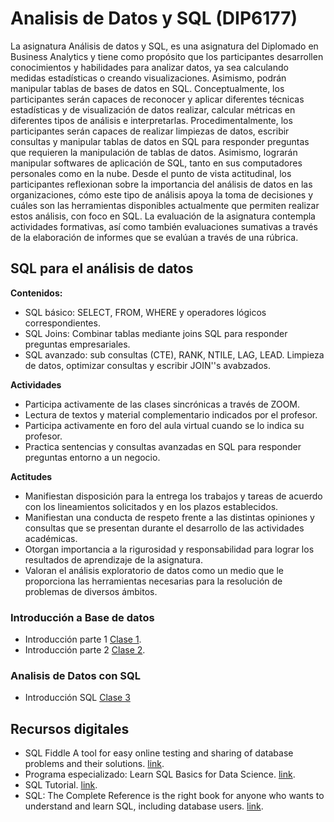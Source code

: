 # Analisis de Datos y SQL (DIP6177)

<p> La asignatura Análisis de datos y SQL, es una asignatura del Diplomado en Business Analytics y tiene como propósito que los participantes desarrollen
conocimientos y habilidades para analizar datos, ya sea calculando medidas estadísticas o creando visualizaciones. Asimismo, podrán manipular tablas de
bases de datos en SQL.
Conceptualmente, los participantes serán capaces de reconocer y aplicar diferentes técnicas estadísticas y de visualización de datos realizar, calcular
métricas en diferentes tipos de análisis e interpretarlas.
Procedimentalmente, los participantes serán capaces de realizar limpiezas de datos, escribir consultas y manipular tablas de datos en SQL para responder
preguntas que requieren la manipulación de tablas de datos. Asimismo, lograrán manipular softwares de aplicación de SQL, tanto en sus computadores
personales como en la nube.
Desde el punto de vista actitudinal, los participantes reflexionan sobre la importancia del análisis de datos en las organizaciones, cómo este tipo de análisis
apoya la toma de decisiones y cuáles son las herramientas disponibles actualmente que permiten realizar estos análisis, con foco en SQL.
La evaluación de la asignatura contempla actividades formativas, así como también evaluaciones sumativas a través de la elaboración de informes que se
evalúan a través de una rúbrica.</p>


## SQL para el análisis de datos

**Contenidos:**

* SQL básico: SELECT, FROM, WHERE y operadores lógicos correspondientes.
* SQL Joins: Combinar tablas mediante joins SQL para responder preguntas empresariales.
* SQL avanzado: sub consultas (CTE), RANK, NTILE, LAG, LEAD. Limpieza de datos, optimizar consultas y escribir JOIN''s
avabzados.

**Actividades**

* Participa activamente de las clases sincrónicas a través de ZOOM.
* Lectura de textos y material complementario indicados por el profesor.
* Participa activamente en foro del aula virtual cuando se lo indica su profesor.
* Practica sentencias y consultas avanzadas en SQL para responder preguntas entorno a un negocio.

**Actitudes**

* Manifiestan disposición para la entrega los trabajos y tareas de acuerdo con los lineamientos solicitados y en los plazos
establecidos.
* Manifiestan una conducta de respeto frente a las distintas opiniones y consultas que se presentan durante el desarrollo de
las actividades académicas.
* Otorgan importancia a la rigurosidad y responsabilidad para lograr los resultados de aprendizaje de la asignatura.
* Valoran el análisis exploratorio de datos como un medio que le proporciona las herramientas necesarias para la resolución
de problemas de diversos ámbitos.


### Introducción a Base de datos

* Introducción parte 1 [Clase 1](https://www.dropbox.com/sh/qusarj37ardrfx9/AAC-M-uoSM9UpRvOms3iDVBaa?dl=0).
* Introducción parte 2 [Clase 2](https://www.dropbox.com/sh/qptcojrq0fjju23/AADy4GZ1XyKIxBsOIBtJ0UEfa?dl=0).

### Analisis de Datos con SQL

* Introducción SQL [Clase 3](https://www.dropbox.com/sh/cmcw6h561yiq89h/AACY6T52Mki_LrNKl7y5WqvMa?dl=0)


## Recursos digitales

* SQL Fiddle A tool for easy online testing and sharing of database problems and their solutions. [link](http://sqlfiddle.com/).
* Programa especializado: Learn SQL Basics for Data Science. [link](https://www.coursera.org/learn/intro-sql).
* SQL Tutorial. [link](https://sqlzoo.net/wiki/SQL_Tutorial).
* SQL: The Complete Reference is the right book for anyone who wants to understand and learn SQL, including database users. [link](http://160592857366.free.fr/joe/ebooks/ShareData/SQL%20-%20The%20Complete%20Reference.pdf).








